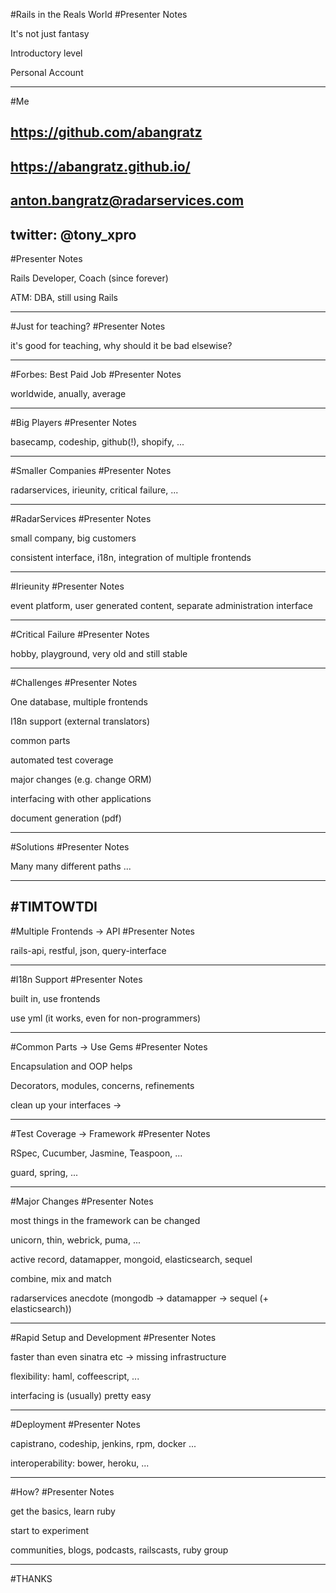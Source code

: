 #Rails in the Reals World
#Presenter Notes

It's not just fantasy

Introductory level

Personal Account

---
#Me

## https://github.com/abangratz
## https://abangratz.github.io/
## anton.bangratz@radarservices.com
## twitter: @tony_xpro
#Presenter Notes

Rails Developer, Coach (since forever)

ATM: DBA, still using Rails

---
#Just for teaching?
#Presenter Notes

it's good for teaching, why should it be bad elsewise?

---
#Forbes: Best Paid Job
#Presenter Notes

worldwide, anually, average

---
#Big Players
#Presenter Notes

basecamp, codeship, github(!), shopify, ...

---
#Smaller Companies
#Presenter Notes

radarservices, irieunity, critical failure, ...

---
#RadarServices
#Presenter Notes

small company, big customers

consistent interface, i18n, integration of multiple frontends

---
#Irieunity
#Presenter Notes

event platform, user generated content, separate administration interface

---
#Critical Failure
#Presenter Notes

hobby, playground, very old and still stable

---
#Challenges
#Presenter Notes

One database, multiple frontends

I18n support (external translators)

common parts

automated test coverage

major changes (e.g. change ORM)

interfacing with other applications

document generation (pdf)

---
#Solutions
#Presenter Notes

Many many different paths ...

---
#TIMTOWTDI
---
#Multiple Frontends -> API
#Presenter Notes

rails-api, restful, json, query-interface

---
#I18n Support
#Presenter Notes

built in, use frontends

use yml (it works, even for non-programmers)

---
#Common Parts -> Use Gems
#Presenter Notes

Encapsulation and OOP helps

Decorators, modules, concerns, refinements

clean up your interfaces ->

---
#Test Coverage -> Framework
#Presenter Notes

RSpec, Cucumber, Jasmine, Teaspoon, ...

guard, spring, ...

---
#Major Changes
#Presenter Notes

most things in the framework can be changed

unicorn, thin, webrick, puma, ...

active record, datamapper, mongoid, elasticsearch, sequel

combine, mix and match

radarservices anecdote (mongodb -> datamapper -> sequel (+ elasticsearch))

---
#Rapid Setup and Development
#Presenter Notes

faster than even sinatra etc -> missing infrastructure

flexibility: haml, coffeescript, ...

interfacing is (usually) pretty easy

---
#Deployment
#Presenter Notes

capistrano, codeship, jenkins, rpm, docker ...

interoperability: bower, heroku, ...

---
#How?
#Presenter Notes

get the basics, learn ruby

start to experiment

communities, blogs, podcasts, railscasts, ruby group

---
#THANKS

